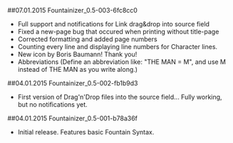 ##07.01.2015 Fountainizer_0.5-003-6fc8cc0
* Full support and notifications for Link drag&drop into source field
* Fixed a new-page bug that occured when printing without title-page
* Corrected formatting and added page numbers
* Counting every line and displaying line numbers for Character lines.
* New icon by Boris Baumann! Thank you!
* Abbreviations (Define an abbreviation like: "THE MAN = M", and use M instead of THE MAN as you write along.)

##04.01.2015 Fountainizer_0.5-002-fb1b9d3
* First version of Drag'n'Drop files into the source field... Fully working, but no notifications yet.

##04.01.2015 Fountainizer_0.5-001-b78a36f
* Initial release. Features basic Fountain Syntax.